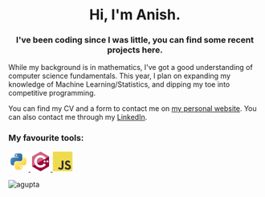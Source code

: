 <h1 align="center">Hi, I'm Anish.</h1>
<h3 align="center">I've been coding since I was little, you can find some recent projects here.</h3>

<p align="left">While my background is in mathematics, I've got a good understanding of computer science fundamentals. This year, I plan on expanding my knowledge of Machine Learning/Statistics, and dipping my toe into competitive programming.</p>

<p align="left">You can find my CV and a form to contact me on <a href="https://anishgupta.xyz/">my personal website</a>. You can also contact me through my <a href="https://linkedin.com/in/anishgupta2" target="blank">LinkedIn</a>.</p>

<h3 align="left">My favourite tools:</h3>
<p align="left"> <a href="https://www.python.org" target="_blank"> <img src="https://raw.githubusercontent.com/devicons/devicon/master/icons/python/python-original.svg" alt="python" width="40" height="40"/> </a> <a href="https://www.w3schools.com/cpp/" target="_blank"> <img src="https://raw.githubusercontent.com/devicons/devicon/master/icons/cplusplus/cplusplus-original.svg" alt="cplusplus" width="40" height="40"/> </a> <a href="https://developer.mozilla.org/en-US/docs/Web/JavaScript" target="_blank"> <img src="https://raw.githubusercontent.com/devicons/devicon/master/icons/javascript/javascript-original.svg" alt="javascript" width="40" height="40"/> </a> </p>

<p align="left"> <img src="https://komarev.com/ghpvc/?username=agupta&label=Profile%20views&color=0e75b6&style=flat" alt="agupta" /> </p>
